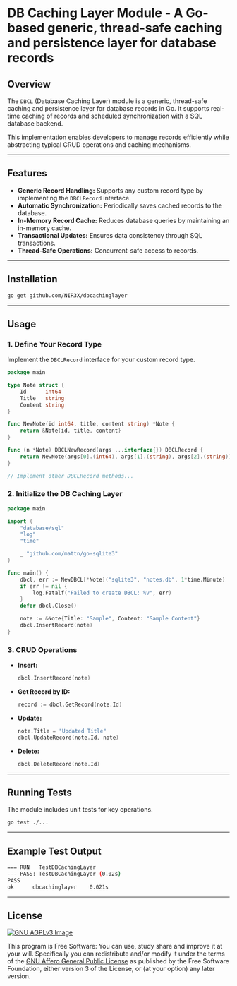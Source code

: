 # DB Caching Layer Module - A Go-based generic, thread-safe caching and persistence layer for database records

## Overview
The `DBCL` (Database Caching Layer) module is a generic, thread-safe caching and persistence layer for database records in Go. It supports real-time caching of records and scheduled synchronization with a SQL database backend.

This implementation enables developers to manage records efficiently while abstracting typical CRUD operations and caching mechanisms.

---

## Features

- **Generic Record Handling:** Supports any custom record type by implementing the `DBCLRecord` interface.
- **Automatic Synchronization:** Periodically saves cached records to the database.
- **In-Memory Record Cache:** Reduces database queries by maintaining an in-memory cache.
- **Transactional Updates:** Ensures data consistency through SQL transactions.
- **Thread-Safe Operations:** Concurrent-safe access to records.

---

## Installation

```bash
go get github.com/NIR3X/dbcachinglayer
```

---

## Usage

### 1. Define Your Record Type
Implement the `DBCLRecord` interface for your custom record type.

```go
package main

type Note struct {
    Id      int64
    Title   string
    Content string
}

func NewNote(id int64, title, content string) *Note {
	return &Note{id, title, content}
}

func (n *Note) DBCLNewRecord(args ...interface{}) DBCLRecord {
	return NewNote(args[0].(int64), args[1].(string), args[2].(string))
}

// Implement other DBCLRecord methods...
```

### 2. Initialize the DB Caching Layer

```go
package main

import (
    "database/sql"
    "log"
    "time"

    _ "github.com/mattn/go-sqlite3"
)

func main() {
    dbcl, err := NewDBCL[*Note]("sqlite3", "notes.db", 1*time.Minute)
    if err != nil {
        log.Fatalf("Failed to create DBCL: %v", err)
    }
    defer dbcl.Close()

    note := &Note{Title: "Sample", Content: "Sample Content"}
    dbcl.InsertRecord(note)
}
```

### 3. CRUD Operations

- **Insert:**
  ```go
  dbcl.InsertRecord(note)
  ```

- **Get Record by ID:**
  ```go
  record := dbcl.GetRecord(note.Id)
  ```

- **Update:**
  ```go
  note.Title = "Updated Title"
  dbcl.UpdateRecord(note.Id, note)
  ```

- **Delete:**
  ```go
  dbcl.DeleteRecord(note.Id)
  ```

---

## Running Tests

The module includes unit tests for key operations.

```bash
go test ./...
```

---

## Example Test Output

```bash
=== RUN   TestDBCachingLayer
--- PASS: TestDBCachingLayer (0.02s)
PASS
ok      dbcachinglayer    0.021s
```

---

## License

[![GNU AGPLv3 Image](https://www.gnu.org/graphics/agplv3-155x51.png)](https://www.gnu.org/licenses/agpl-3.0.html)

This program is Free Software: You can use, study share and improve it at your
will. Specifically you can redistribute and/or modify it under the terms of the
[GNU Affero General Public License](https://www.gnu.org/licenses/agpl-3.0.html) as
published by the Free Software Foundation, either version 3 of the License, or
(at your option) any later version.


